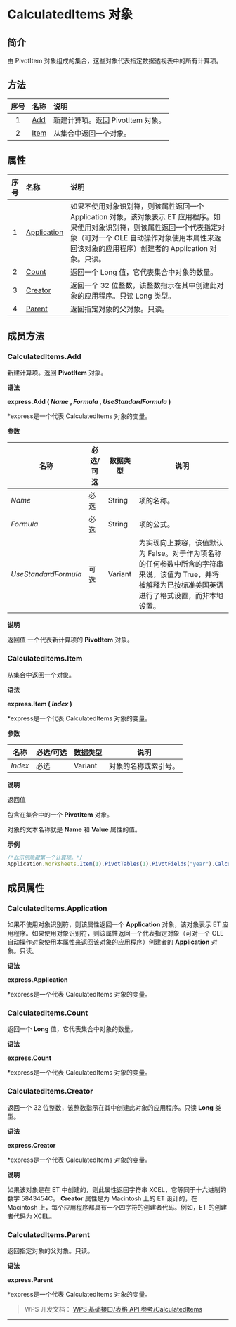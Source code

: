 # CalculatedItems 对象

## 简介

由 PivotItem 对象组成的集合，这些对象代表指定数据透视表中的所有计算项。

## 方法

| 序号 | 名称                          | 说明                              |
|:----:|:------------------------------|:----------------------------------|
|  1   | [Add](#CalculatedItems.Add)   | 新建计算项。返回 PivotItem 对象。 |
|  2   | [Item](#CalculatedItems.Item) | 从集合中返回一个对象。            |

## 属性

| 序号 | 名称                                        | 说明                                                                                                                                                                                                                            |
|:----:|:--------------------------------------------|:--------------------------------------------------------------------------------------------------------------------------------------------------------------------------------------------------------------------------------|
|  1   | [Application](#CalculatedItems.Application) | 如果不使用对象识别符，则该属性返回一个 Application 对象，该对象表示 ET 应用程序。如果使用对象识别符，则该属性返回一个代表指定对象（可对一个 OLE 自动操作对象使用本属性来返回该对象的应用程序）创建者的 Application 对象。只读。 |
|  2   | [Count](#CalculatedItems.Count)             | 返回一个 Long 值，它代表集合中对象的数量。                                                                                                                                                                                      |
|  3   | [Creator](#CalculatedItems.Creator)         | 返回一个 32 位整数，该整数指示在其中创建此对象的应用程序。只读 Long 类型。                                                                                                                                                      |
|  4   | [Parent](#CalculatedItems.Parent)           | 返回指定对象的父对象。只读。                                                                                                                                                                                                    |

## 成员方法

### CalculatedItems.Add

新建计算项。返回 **PivotItem** 对象。

**语法**

**express.Add ( *Name* , *Formula* , *UseStandardFormula* )**

\*express是一个代表 CalculatedItems 对象的变量。

**参数**

| 名称                 | 必选/可选 | 数据类型 | 说明                                                                                                                                                  |
|----------------------|-----------|----------|-------------------------------------------------------------------------------------------------------------------------------------------------------|
| *Name*               | 必选      | String   | 项的名称。                                                                                                                                            |
| *Formula*            | 必选      | String   | 项的公式。                                                                                                                                            |
| *UseStandardFormula* | 可选      | Variant  | 为实现向上兼容，该值默认为 False。对于作为项名称的任何参数中所含的字符串来说，该值为 True，并将被解释为已按标准美国英语进行了格式设置，而非本地设置。 |

**说明**

返回值 一个代表新计算项的 **PivotItem** 对象。

### CalculatedItems.Item

从集合中返回一个对象。

**语法**

**express.Item ( *Index* )**

\*express是一个代表 CalculatedItems 对象的变量。

**参数**

| 名称    | 必选/可选 | 数据类型 | 说明                 |
|---------|-----------|----------|----------------------|
| *Index* | 必选      | Variant  | 对象的名称或索引号。 |

**说明**

返回值

包含在集合中的一个 **PivotItem** 对象。

对象的文本名称就是 **Name** 和 **Value** 属性的值。

**示例**

``` JavaScript
/*此示例隐藏第一个计算项。*/
Application.Worksheets.Item(1).PivotTables(1).PivotFields("year").CalculatedItems().Item(1).Visible = false
```

## 成员属性

### CalculatedItems.Application

如果不使用对象识别符，则该属性返回一个 **Application** 对象，该对象表示 ET 应用程序。如果使用对象识别符，则该属性返回一个代表指定对象（可对一个 OLE 自动操作对象使用本属性来返回该对象的应用程序）创建者的 **Application** 对象。只读。

**语法**

**express.Application**

\*express是一个代表 CalculatedItems 对象的变量。

### CalculatedItems.Count

返回一个 **Long** 值，它代表集合中对象的数量。

**语法**

**express.Count**

\*express是一个代表 CalculatedItems 对象的变量。

### CalculatedItems.Creator

返回一个 32 位整数，该整数指示在其中创建此对象的应用程序。只读 **Long** 类型。

**语法**

**express.Creator**

\*express是一个代表 CalculatedItems 对象的变量。

**说明**

如果该对象是在 ET 中创建的，则此属性返回字符串 XCEL，它等同于十六进制的数字 5843454C。 **Creator** 属性是为 Macintosh 上的 ET 设计的，在 Macintosh 上，每个应用程序都具有一个四字符的创建者代码。例如，ET 的创建者代码为 XCEL。

### CalculatedItems.Parent

返回指定对象的父对象。只读。

**语法**

**express.Parent**

\*express是一个代表 CalculatedItems 对象的变量。

> WPS 开发文档： [WPS 基础接口/表格 API 参考/CalculatedItems](https://qn.cache.wpscdn.cn/encs/doc/office_v19/index.htm)

------------------------------------------------------------------------

